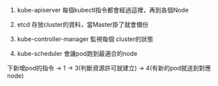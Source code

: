 1. kube-apiserver
每個kubectl指令都會經過這裡，再到各個Node

2. etcd
存放cluster的資料，當Master掛了就會備份

3. kube-controller-manager
監視每個 cluster的狀態

4. kube-scheduler
會讓pod跑到最適合的node

下新增pod的指令 -> 1 -> 3(判斷資源許可就建立) -> 4(有新的pod就送到對應node)